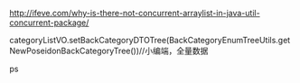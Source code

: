 http://ifeve.com/why-is-there-not-concurrent-arraylist-in-java-util-concurrent-package/





categoryListVO.setBackCategoryDTOTree(BackCategoryEnumTreeUtils.getNewPoseidonBackCategoryTree())//小编端，全量数据

ps




